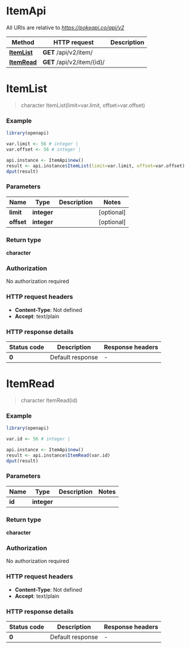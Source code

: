 # ItemApi

All URIs are relative to *https://pokeapi.co/api/v2*

Method | HTTP request | Description
------------- | ------------- | -------------
[**ItemList**](ItemApi.md#ItemList) | **GET** /api/v2/item/ | 
[**ItemRead**](ItemApi.md#ItemRead) | **GET** /api/v2/item/{id}/ | 


# **ItemList**
> character ItemList(limit=var.limit, offset=var.offset)



### Example
```R
library(openapi)

var.limit <- 56 # integer | 
var.offset <- 56 # integer | 

api.instance <- ItemApi$new()
result <- api.instance$ItemList(limit=var.limit, offset=var.offset)
dput(result)
```

### Parameters

Name | Type | Description  | Notes
------------- | ------------- | ------------- | -------------
 **limit** | **integer**|  | [optional] 
 **offset** | **integer**|  | [optional] 

### Return type

**character**

### Authorization

No authorization required

### HTTP request headers

 - **Content-Type**: Not defined
 - **Accept**: text/plain

### HTTP response details
| Status code | Description | Response headers |
|-------------|-------------|------------------|
| **0** | Default response |  -  |

# **ItemRead**
> character ItemRead(id)



### Example
```R
library(openapi)

var.id <- 56 # integer | 

api.instance <- ItemApi$new()
result <- api.instance$ItemRead(var.id)
dput(result)
```

### Parameters

Name | Type | Description  | Notes
------------- | ------------- | ------------- | -------------
 **id** | **integer**|  | 

### Return type

**character**

### Authorization

No authorization required

### HTTP request headers

 - **Content-Type**: Not defined
 - **Accept**: text/plain

### HTTP response details
| Status code | Description | Response headers |
|-------------|-------------|------------------|
| **0** | Default response |  -  |


